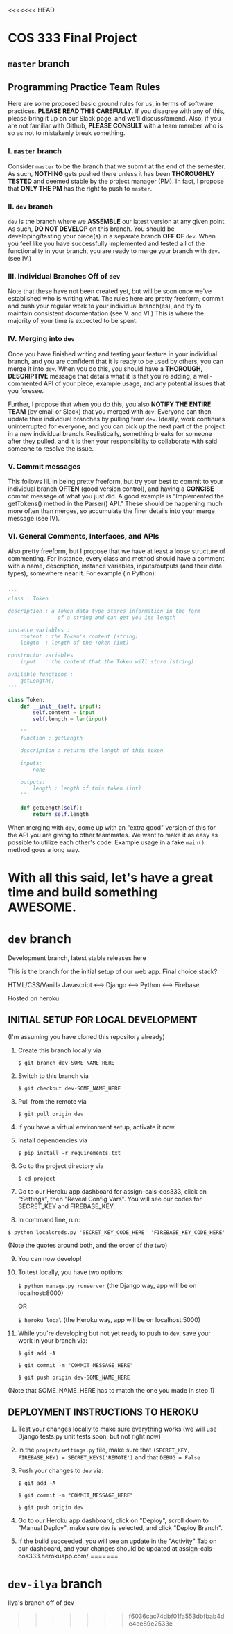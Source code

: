 <<<<<<< HEAD

# COS 333 Final Project

## `master` branch

## Programming Practice Team Rules

Here are some proposed basic ground rules for us, in terms of software practices. **PLEASE READ THIS CAREFULLY**. If you disagree with any of this, please bring it up on our Slack page, and we'll discuss/amend. Also, if you are not familiar with Github, **PLEASE CONSULT** with a team member who is so as not to mistakenly break something.

### I. `master` branch

Consider `master` to be the branch that we submit at the end of the semester. As such, **NOTHING** gets pushed there unless it has been **THOROUGHLY TESTED** and deemed stable by the project manager (PM). In fact, I propose that **ONLY THE PM** has the right to push to `master`.

### II. `dev` branch

`dev` is the branch where we **ASSEMBLE** our latest version at any given point. As such, **DO NOT DEVELOP** on this branch. You should be developing/testing your piece(s) in a separate branch **OFF OF** `dev`. When you feel like you have successfully implemented and tested all of the functionality in your branch, you are ready to merge your branch with `dev.` (see IV.)

### III. Individual Branches Off of `dev`

Note that these have not been created yet, but will be soon once we've established who is writing what. The rules here are pretty freeform, commit and push your regular work to your individual branch(es), and try to maintain consistent documentation (see V. and VI.) This is where the majority of your time is expected to be spent.

### IV. Merging into `dev`

Once you have finished writing and testing your feature in your individual branch, and you are confident that it is ready to be used by others, you can merge it into `dev`. When you do this, you should have a **THOROUGH, DESCRIPTIVE** message that details what it is that you're adding, a well-commented API of your piece, example usage, and any potential issues that you foresee.

Further, I propose that when you do this, you also **NOTIFY THE ENTIRE TEAM** (by email or Slack) that you merged with `dev`. Everyone can then update their individual branches by pulling from `dev`. Ideally, work continues uninterrupted for everyone, and you can pick up the next part of the project in a new individual branch. Realistically, something breaks for someone after they pulled, and it is then your responsibility to collaborate with said someone to resolve the issue. 

### V. Commit messages

This follows III. in being pretty freeform, but try your best to commit to your individual branch **OFTEN** (good version control), and having a **CONCISE** commit message of what you just did. A good example is "Implemented the getTokens() method in the Parser() API." These should be happening much more often than merges, so accumulate the finer details into your merge message (see IV).

### VI. General Comments, Interfaces, and APIs

Also pretty freeform, but I propose that we have at least a loose structure of commenting. For instance, every class and method should have a comment with a name, description, instance variables, inputs/outputs (and their data types), somewhere near it. For example (in Python):

```python

'''
class : Token

description : a Token data type stores information in the form
				of a string and can get you its length 

instance variables :
	content : the Token's content (string)
	length  : length of the Token (int)

constructor variables
	input   : the content that the Token will store (string)

available functions : 
	getLength()
'''

class Token:
	def __init__(self, input):
		self.content = input
		self.length = len(input)

	'''
	function : getLength

	description : returns the length of this token

	inputs:
		none

	outputs:
		length : length of this token (int)
	'''
	
	def getLength(self):
		return self.length
```

When merging with `dev`, come up with an "extra good" version of this for the API you are giving to other teammates. We want to make it as easy as possible to utilize each other's code. Example usage in a fake `main()` method goes a long way.

With all this said, let's have a great time and build something **AWESOME**.
=======
# `dev` branch

Development branch, latest stable releases here

This is the branch for the initial setup of our web app. Final
choice stack?

HTML/CSS/Vanilla Javascript <--> Django <--> Python <--> Firebase

Hosted on heroku

## INITIAL SETUP FOR LOCAL DEVELOPMENT

(I'm assuming you have cloned this repository already)

1. Create this branch locally via 
	
	`$ git branch dev-SOME_NAME_HERE`

2. Switch to this branch via 

	`$ git checkout dev-SOME_NAME_HERE`

3. Pull from the remote via 

	`$ git pull origin dev`

4. If you have a virtual environment setup, activate it now.

5. Install dependencies via 

	`$ pip install -r requirements.txt`

6. Go to the project directory via 

	`$ cd project`

7. Go to our Heroku app dashboard for assign-cals-cos333, click
on "Settings", then "Reveal Config Vars". You will see our codes
for SECRET_KEY and FIREBASE_KEY.

8. In command line, run: 

`$ python localcreds.py 'SECRET_KEY_CODE_HERE' 'FIREBASE_KEY_CODE_HERE'`

(Note the quotes around both, and the order of the two)

9. You can now develop!

10. To test locally, you have two options:

	`$ python manage.py runserver` (the Django way, app will be on localhost:8000)

	OR

	`$ heroku local` (the Heroku way, app will be on localhost:5000)

11. While you're developing but not yet ready to push to `dev`, save your work in your branch via:

	`$ git add -A`

	`$ git commit -m "COMMIT_MESSAGE_HERE"`

	`$ git push origin dev-SOME_NAME_HERE`

(Note that SOME_NAME_HERE has to match the one you made in step 1)

## DEPLOYMENT INSTRUCTIONS TO HEROKU

1. Test your changes locally to make sure everything works
(we will use Django tests.py unit tests soon, but not right now)

2. In the `project/settings.py` file, make sure that `(SECRET_KEY, FIREBASE_KEY) = SECRET_KEYS('REMOTE')` and that `DEBUG = False` 

3. Push your changes to `dev` via:

	`$ git add -A`

	`$ git commit -m "COMMIT_MESSAGE_HERE"`

	`$ git push origin dev`

4. Go to our Heroku app dashboard, click on "Deploy", scroll down to "Manual Deploy", make sure `dev` is selected, and click "Deploy Branch".

5. If the build succeeded, you will see an update in the "Activity" Tab on our dashboard, and your changes should be updated at assign-cals-cos333.herokuapp.com/
=======
# `dev-ilya` branch

Ilya's branch off of dev
>>>>>>> f6036cac74dbf01fa553dbfbab4de4ce89e2533e
